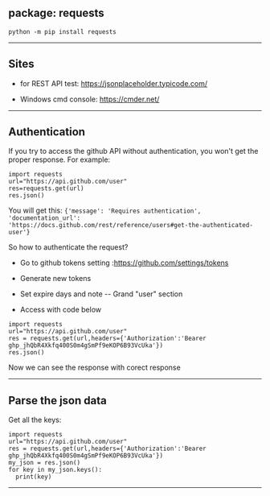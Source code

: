
## package: requests 

`python -m pip install requests` 

-----

## Sites 

- for REST API test:
https://jsonplaceholder.typicode.com/

- Windows cmd console: https://cmder.net/

-----

## Authentication

If you try to access the github API without authentication, you won't get the proper response. For example:
```
import requests
url="https://api.github.com/user"
res=requests.get(url)
res.json()
```
You will get this:
` {'message': 'Requires authentication', 'documentation_url': 'https://docs.github.com/rest/reference/users#get-the-authenticated-user'} `

So how to authenticate the request?

- Go to github tokens setting :https://github.com/settings/tokens

- Generate new tokens
- Set expire days and note -- Grand "user" section
- Access with code below
```
import requests
url="https://api.github.com/user"
res = requests.get(url,headers={'Authorization':'Bearer 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'})
res.json()
```

Now we can see the response with corect response

----

## Parse the json data

Get all the keys:

```
import requests
url="https://api.github.com/user"
res = requests.get(url,headers={'Authorization':'Bearer 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'})
my_json = res.json()
for key in my_json.keys():
  print(key)
```

----

